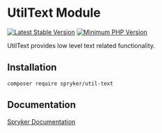 # UtilText Module
[![Latest Stable Version](https://poser.pugx.org/spryker/util-text/v/stable.svg)](https://packagist.org/packages/spryker/util-text)
[![Minimum PHP Version](https://img.shields.io/badge/php-%3E%3D%208.2-8892BF.svg)](https://php.net/)

UtilText provides low level text related functionality.

## Installation

```
composer require spryker/util-text
```

## Documentation

[Spryker Documentation](https://docs.spryker.com)
